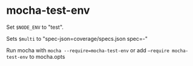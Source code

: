 mocha-test-env
==============

Set `$NODE_ENV` to "test".

Sets `$multi` to "spec-json=coverage/specs.json spec=-"

Run mocha with `mocha --require=mocha-test-env` or add `―require mocha-test-env` to mocha.opts
